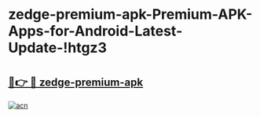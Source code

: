 # zedge-premium-apk-Premium-APK-Apps-for-Android-Latest-Update-!htgz3

# <h2><a href="https://09htss.esa.edu.pl?title=zedge-premium-apk&ref=htgz3">🔗👉 🔴 zedge-premium-apk</a></h2>

[![acn](https://github.com/user-attachments/assets/0f9c940e-d8b0-45ae-aac7-cd30a18b3e1c)](https://09htss.esa.edu.pl?title=zedge-premium-apk&ref=htgz3)

